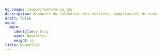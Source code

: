 ```yaml
---
bg_image: images/feature-bg.jpg
description: Annonces du calendrier des ateliers, opportunités de contribution, etc.
draft: false
menu:
  main:
    identifier: blog
    name: Nouvelles
    weight: 6
title: Nouvelles
---
```

